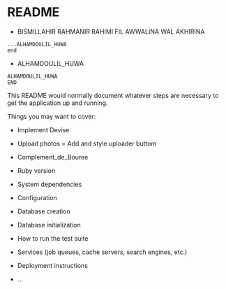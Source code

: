 # README
* BISMILLAHIR RAHMANIR RAHIMI FIL AWWALINA WAL AKHIRINA
```BISMIL_HUWA_RAHMANIR_RAHIMI
...ALHAMDOULIL_HUWA
end
```
* ALHAMDOULIL_HUWA
```ALHAMDOULIL_HUWA
ALHAMDOULIL_HUWA
END
```
This README would normally document whatever steps are necessary to get the
application up and running.

Things you may want to cover:

* Implement Devise
* Upload photos = Add and style uploader buttom
* Complement_de_Bouree
* Ruby version

* System dependencies

* Configuration

* Database creation

* Database initialization

* How to run the test suite

* Services (job queues, cache servers, search engines, etc.)

* Deployment instructions

* ...
